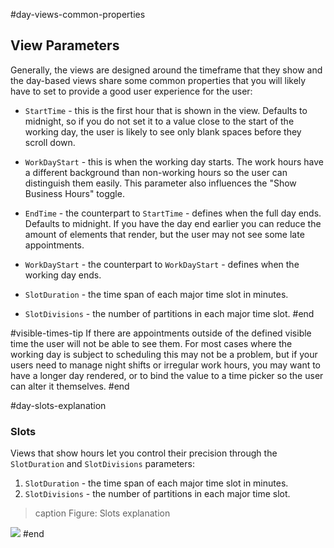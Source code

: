 #day-views-common-properties
## View Parameters

Generally, the views are designed around the timeframe that they show and the day-based views share some common properties that you will likely have to set to provide a good user experience for the user:

* `StartTime` - this is the first hour that is shown in the view. Defaults to midnight, so if you do not set it to a value close to the start of the working day, the user is likely to see only blank spaces before they scroll down.

* `WorkDayStart` - this is when the working day starts. The work hours have a different background than non-working hours so the user can distinguish them easily. This parameter also influences the "Show Business Hours" toggle.

* `EndTime` - the counterpart to `StartTime` - defines when the full day ends. Defaults to midnight. If you have the day end earlier you can reduce the amount of elements that render, but the user may not see some late appointments.

* `WorkDayStart` - the counterpart to `WorkDayStart` - defines when the working day ends.

* `SlotDuration` - the time span of each major time slot in minutes.

* `SlotDivisions` - the number of partitions in each major time slot.
#end

#visible-times-tip
If there are appointments outside of the defined visible time the user will not be able to see them. For most cases where the working day is subject to scheduling this may not be a problem, but if your users need to manage night shifts or irregular work hours, you may want to have a longer day rendered, or to bind the value to a time picker so the user can alter it themselves.
#end

#day-slots-explanation
### Slots

Views that show hours let you control their precision through the `SlotDuration` and `SlotDivisions` parameters:

1. `SlotDuration` - the time span of each major time slot in minutes.
1. `SlotDivisions` - the number of partitions in each major time slot.

>caption Figure: Slots explanation

![](images/slot-example.png)
#end
